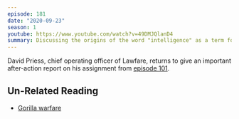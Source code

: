 ```yaml
---
episode: 181
date: "2020-09-23"
season: 1
youtube: https://www.youtube.com/watch?v=49DMJQlanD4
summary: Discussing the origins of the word "intelligence" as a term for espionage
---
```

David Priess, chief operating officer of Lawfare, returns to give an important after-action report
on his assignment from [episode 101](https://inlieuof.fun/episode/101).

## Un-Related Reading

- [Gorilla warfare](https://twitter.com/lawfareblog/status/1156251487447728128)
